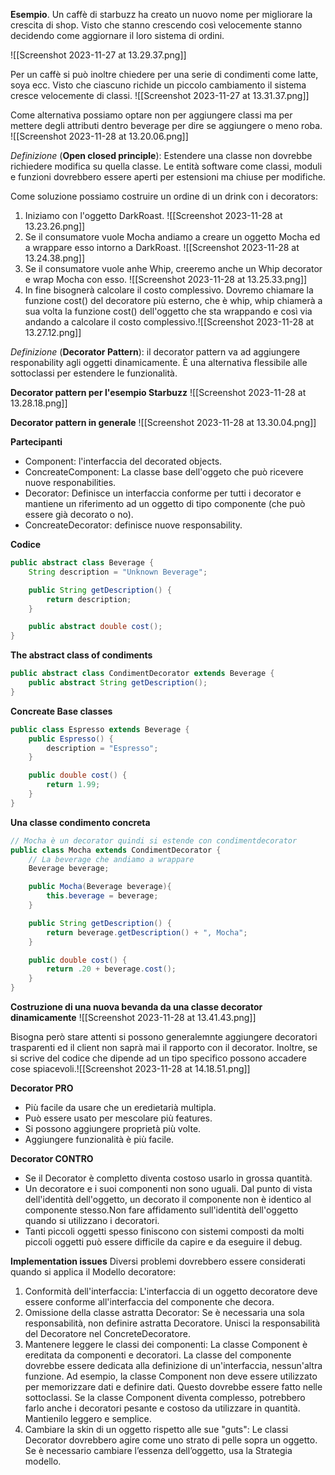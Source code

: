 **Esempio**.
Un caffè di starbuzz ha creato un nuovo nome per migliorare la crescita di shop. Visto che stanno crescendo così velocemente stanno decidendo come aggiornare il loro sistema di ordini. 

![[Screenshot 2023-11-27 at 13.29.37.png]]

Per un caffè si può inoltre chiedere per una serie di condimenti come latte, soya ecc. Visto che ciascuno richide un piccolo cambiamento il sistema cresce velocemente di classi.
![[Screenshot 2023-11-27 at 13.31.37.png]]

Come alternativa possiamo optare non per aggiungere classi ma per mettere degli attributi dentro beverage per dire se aggiungere o meno roba.
![[Screenshot 2023-11-28 at 13.20.06.png]]

*Definizione* (**Open closed principle**): Estendere una classe non dovrebbe richiedere modifica su quella classe. Le entità software come classi, moduli e funzioni dovrebbero essere aperti per estensioni ma chiuse per modifiche.

Come soluzione possiamo costruire un ordine di un drink con i decorators:
1. Iniziamo con l'oggetto DarkRoast.
![[Screenshot 2023-11-28 at 13.23.26.png]]
2. Se il consumatore vuole Mocha andiamo a creare un oggetto Mocha ed a wrappare esso intorno a DarkRoast.
![[Screenshot 2023-11-28 at 13.24.38.png]]
3. Se il consumatore vuole anhe Whip, creeremo anche un Whip decorator e wrap Mocha con esso.
![[Screenshot 2023-11-28 at 13.25.33.png]]
4. In fine bisognerà calcolare il costo complessivo. Dovremo chiamare la funzione cost() del decoratore più esterno, che è whip, whip chiamerà a sua volta la funzione cost() dell'oggetto che sta wrappando e così via andando a calcolare il costo complessivo.![[Screenshot 2023-11-28 at 13.27.12.png]]

*Definizione* (**Decorator Pattern**): il decorator pattern va ad aggiungere responability agli oggetti dinamicamente. È una alternativa flessibile alle sottoclassi per estendere le funzionalità.

**Decorator pattern per l'esempio Starbuzz**
![[Screenshot 2023-11-28 at 13.28.18.png]]

**Decorator pattern in generale**
![[Screenshot 2023-11-28 at 13.30.04.png]]

**Partecipanti**
- Component: l'interfaccia del decorated objects.
- ConcreateComponent: La classe base dell'oggeto che può ricevere nuove responabilities.
- Decorator: Definisce un interfaccia conforme per tutti i decorator e mantiene un riferimento ad un oggetto di tipo componente (che può essere già decorato o no).
- ConcreateDecorator: definisce nuove responsability.

**Codice**
```java
public abstract class Beverage {
	String description = "Unknown Beverage";

	public String getDescription() {
		return description;
	}

	public abstract double cost();
}
```

**The abstract class of condiments**
```java
public abstract class CondimentDecorator extends Beverage {
	public abstract String getDescription();
}
```

**Concreate Base classes**
```java
public class Espresso extends Beverage {
	public Espresso() {
		description = "Espresso";
	}

	public double cost() {
		return 1.99;	
	}
}
```

**Una classe condimento concreta**
```java
// Mocha è un decorator quindi si estende con condimentdecorator
public class Mocha extends CondimentDecorator {
	// La beverage che andiamo a wrappare
	Beverage beverage;

	public Mocha(Beverage beverage){
		this.beverage = beverage;
	}

	public String getDescription() {
		return beverage.getDescription() + ", Mocha";
	}

	public double cost() {
		return .20 + beverage.cost();
	}
}
```

**Costruzione di una nuova bevanda da una classe decorator dinamicamente**
![[Screenshot 2023-11-28 at 13.41.43.png]]

Bisogna però stare attenti si possono generalemnte aggiungere decoratori trasparenti ed il client non saprà mai il rapporto con il decorator. Inoltre, se si scrive del codice che dipende ad un tipo specifico possono accadere cose spiacevoli.![[Screenshot 2023-11-28 at 14.18.51.png]]

**Decorator PRO**
- Più facile da usare che un eredietarià multipla.
- Può essere usato per mescolare più features.
- Si possono aggiungere proprietà più volte.
- Aggiungere funzionalità è più facile.

**Decorator CONTRO**
- Se il Decorator è completto diventa costoso usarlo in grossa quantità.
- Un decoratore e i suoi componenti non sono uguali. Dal punto di vista dell'identità dell'oggetto, un decorato il componente non è identico al componente stesso.Non fare affidamento sull'identità dell'oggetto quando si utilizzano i decoratori.
- Tanti piccoli oggetti spesso finiscono con sistemi composti da molti piccoli oggetti può essere difficile da capire e da eseguire il debug.

**Implementation issues**
Diversi problemi dovrebbero essere considerati quando si applica il Modello decoratore:
1. Conformità dell'interfaccia: L'interfaccia di un oggetto decoratore deve essere conforme all'interfaccia del componente che decora.
2. Omissione della classe astratta Decorator: Se è necessaria una sola responsabilità, non definire astratta Decoratore. Unisci la responsabilità del Decoratore nel ConcreteDecoratore.
3. Mantenere leggere le classi dei componenti: La classe Component è ereditata da componenti e decoratori. La classe del componente dovrebbe essere dedicata alla definizione di un'interfaccia, nessun'altra funzione. Ad esempio, la classe Component non deve essere utilizzato per memorizzare dati e definire dati. Questo dovrebbe essere fatto nelle sottoclassi. Se la classe Component diventa complesso, potrebbero farlo anche i decoratori pesante e costoso da utilizzare in quantità. Mantienilo leggero e semplice.
4. Cambiare la skin di un oggetto rispetto alle sue "guts": Le classi Decorator dovrebbero agire come uno strato di pelle sopra un oggetto. Se è necessario cambiare l’essenza dell’oggetto, usa la Strategia modello.